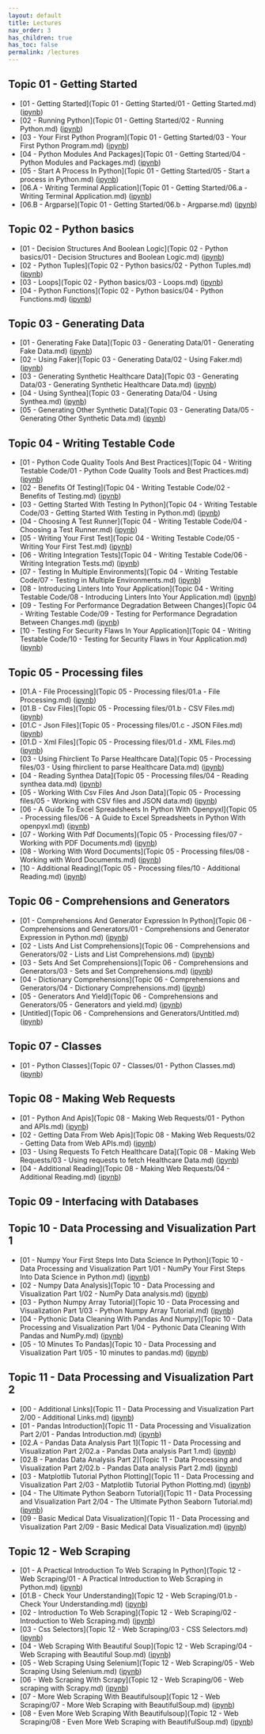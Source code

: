 ```yaml
---
layout: default
title: Lectures
nav_order: 3
has_children: true
has_toc: false
permalink: /lectures
---
```


## Topic 01 - Getting Started

* [01 - Getting Started](Topic 01 - Getting Started/01 - Getting Started.md) \([ipynb](https://github.com/BrianKolowitz/data-focused-python/blob/master/lectures/Topic%2001%20-%20Getting%20Started/01%20-%20Getting%20Started.ipynb)\)
* [02 - Running Python](Topic 01 - Getting Started/02 - Running Python.md) \([ipynb](https://github.com/BrianKolowitz/data-focused-python/blob/master/lectures/Topic%2001%20-%20Getting%20Started/02%20-%20Running%20Python.ipynb)\)
* [03 - Your First Python Program](Topic 01 - Getting Started/03 - Your First Python Program.md) \([ipynb](https://github.com/BrianKolowitz/data-focused-python/blob/master/lectures/Topic%2001%20-%20Getting%20Started/03%20-%20Your%20First%20Python%20Program.ipynb)\)
* [04 - Python Modules And Packages](Topic 01 - Getting Started/04 - Python Modules and Packages.md) \([ipynb](https://github.com/BrianKolowitz/data-focused-python/blob/master/lectures/Topic%2001%20-%20Getting%20Started/04%20-%20Python%20Modules%20and%20Packages.ipynb)\)
* [05 - Start A Process In Python](Topic 01 - Getting Started/05 - Start a process in Python.md) \([ipynb](https://github.com/BrianKolowitz/data-focused-python/blob/master/lectures/Topic%2001%20-%20Getting%20Started/05%20-%20Start%20a%20process%20in%20Python.ipynb)\)
* [06.A - Writing Terminal Application](Topic 01 - Getting Started/06.a - Writing Terminal Application.md) \([ipynb](https://github.com/BrianKolowitz/data-focused-python/blob/master/lectures/Topic%2001%20-%20Getting%20Started/06.a%20-%20Writing%20Terminal%20Application.ipynb)\)
* [06.B - Argparse](Topic 01 - Getting Started/06.b - Argparse.md) \([ipynb](https://github.com/BrianKolowitz/data-focused-python/blob/master/lectures/Topic%2001%20-%20Getting%20Started/06.b%20-%20Argparse.ipynb)\)

## Topic 02 - Python basics

* [01 - Decision Structures And Boolean Logic](Topic 02 - Python basics/01 - Decision Structures and Boolean Logic.md) \([ipynb](https://github.com/BrianKolowitz/data-focused-python/blob/master/lectures/Topic%2002%20-%20Python%20basics/01%20-%20Decision%20Structures%20and%20Boolean%20Logic.ipynb)\)
* [02 - Python Tuples](Topic 02 - Python basics/02 - Python Tuples.md) \([ipynb](https://github.com/BrianKolowitz/data-focused-python/blob/master/lectures/Topic%2002%20-%20Python%20basics/02%20-%20Python%20Tuples.ipynb)\)
* [03 - Loops](Topic 02 - Python basics/03 - Loops.md) \([ipynb](https://github.com/BrianKolowitz/data-focused-python/blob/master/lectures/Topic%2002%20-%20Python%20basics/03%20-%20Loops.ipynb)\)
* [04 - Python Functions](Topic 02 - Python basics/04 - Python Functions.md) \([ipynb](https://github.com/BrianKolowitz/data-focused-python/blob/master/lectures/Topic%2002%20-%20Python%20basics/04%20-%20Python%20Functions.ipynb)\)

## Topic 03 - Generating Data

* [01 - Generating Fake Data](Topic 03 - Generating Data/01 - Generating Fake Data.md) \([ipynb](https://github.com/BrianKolowitz/data-focused-python/blob/master/lectures/Topic%2003%20-%20Generating%20Data/01%20-%20Generating%20Fake%20Data.ipynb)\)
* [02 - Using Faker](Topic 03 - Generating Data/02 - Using Faker.md) \([ipynb](https://github.com/BrianKolowitz/data-focused-python/blob/master/lectures/Topic%2003%20-%20Generating%20Data/02%20-%20Using%20Faker.ipynb)\)
* [03 - Generating Synthetic Healthcare Data](Topic 03 - Generating Data/03 - Generating Synthetic Healthcare Data.md) \([ipynb](https://github.com/BrianKolowitz/data-focused-python/blob/master/lectures/Topic%2003%20-%20Generating%20Data/03%20-%20Generating%20Synthetic%20Healthcare%20Data.ipynb)\)
* [04 - Using Synthea](Topic 03 - Generating Data/04 - Using Synthea.md) \([ipynb](https://github.com/BrianKolowitz/data-focused-python/blob/master/lectures/Topic%2003%20-%20Generating%20Data/04%20-%20Using%20Synthea.ipynb)\)
* [05 - Generating Other Synthetic Data](Topic 03 - Generating Data/05 - Generating Other Synthetic Data.md) \([ipynb](https://github.com/BrianKolowitz/data-focused-python/blob/master/lectures/Topic%2003%20-%20Generating%20Data/05%20-%20Generating%20Other%20Synthetic%20Data.ipynb)\)

## Topic 04 - Writing Testable Code

* [01 - Python Code Quality Tools And Best Practices](Topic 04 - Writing Testable Code/01 - Python Code Quality Tools and Best Practices.md) \([ipynb](https://github.com/BrianKolowitz/data-focused-python/blob/master/lectures/Topic%2004%20-%20Writing%20Testable%20Code/01%20-%20Python%20Code%20Quality%20Tools%20and%20Best%20Practices.ipynb)\)
* [02 - Benefits Of Testing](Topic 04 - Writing Testable Code/02 - Benefits of Testing.md) \([ipynb](https://github.com/BrianKolowitz/data-focused-python/blob/master/lectures/Topic%2004%20-%20Writing%20Testable%20Code/02%20-%20Benefits%20of%20Testing.ipynb)\)
* [03 - Getting Started With Testing In Python](Topic 04 - Writing Testable Code/03 - Getting Started With Testing in Python.md) \([ipynb](https://github.com/BrianKolowitz/data-focused-python/blob/master/lectures/Topic%2004%20-%20Writing%20Testable%20Code/03%20-%20Getting%20Started%20With%20Testing%20in%20Python.ipynb)\)
* [04 - Choosing A Test Runner](Topic 04 - Writing Testable Code/04 - Choosing a Test Runner.md) \([ipynb](https://github.com/BrianKolowitz/data-focused-python/blob/master/lectures/Topic%2004%20-%20Writing%20Testable%20Code/04%20-%20Choosing%20a%20Test%20Runner.ipynb)\)
* [05 - Writing Your First Test](Topic 04 - Writing Testable Code/05 - Writing Your First Test.md) \([ipynb](https://github.com/BrianKolowitz/data-focused-python/blob/master/lectures/Topic%2004%20-%20Writing%20Testable%20Code/05%20-%20Writing%20Your%20First%20Test.ipynb)\)
* [06 - Writing Integration Tests](Topic 04 - Writing Testable Code/06 - Writing Integration Tests.md) \([ipynb](https://github.com/BrianKolowitz/data-focused-python/blob/master/lectures/Topic%2004%20-%20Writing%20Testable%20Code/06%20-%20Writing%20Integration%20Tests.ipynb)\)
* [07 - Testing In Multiple Environments](Topic 04 - Writing Testable Code/07 - Testing in Multiple Environments.md) \([ipynb](https://github.com/BrianKolowitz/data-focused-python/blob/master/lectures/Topic%2004%20-%20Writing%20Testable%20Code/07%20-%20Testing%20in%20Multiple%20Environments.ipynb)\)
* [08 - Introducing Linters Into Your Application](Topic 04 - Writing Testable Code/08 - Introducing Linters Into Your Application.md) \([ipynb](https://github.com/BrianKolowitz/data-focused-python/blob/master/lectures/Topic%2004%20-%20Writing%20Testable%20Code/08%20-%20Introducing%20Linters%20Into%20Your%20Application.ipynb)\)
* [09 - Testing For Performance Degradation Between Changes](Topic 04 - Writing Testable Code/09 - Testing for Performance Degradation Between Changes.md) \([ipynb](https://github.com/BrianKolowitz/data-focused-python/blob/master/lectures/Topic%2004%20-%20Writing%20Testable%20Code/09%20-%20Testing%20for%20Performance%20Degradation%20Between%20Changes.ipynb)\)
* [10 - Testing For Security Flaws In Your Application](Topic 04 - Writing Testable Code/10 - Testing for Security Flaws in Your Application.md) \([ipynb](https://github.com/BrianKolowitz/data-focused-python/blob/master/lectures/Topic%2004%20-%20Writing%20Testable%20Code/10%20-%20Testing%20for%20Security%20Flaws%20in%20Your%20Application.ipynb)\)

## Topic 05 - Processing files

* [01.A - File Processing](Topic 05 - Processing files/01.a - File Processing.md) \([ipynb](https://github.com/BrianKolowitz/data-focused-python/blob/master/lectures/Topic%2005%20-%20Processing%20files/01.a%20-%20File%20Processing.ipynb)\)
* [01.B - Csv Files](Topic 05 - Processing files/01.b - CSV Files.md) \([ipynb](https://github.com/BrianKolowitz/data-focused-python/blob/master/lectures/Topic%2005%20-%20Processing%20files/01.b%20-%20CSV%20Files.ipynb)\)
* [01.C - Json Files](Topic 05 - Processing files/01.c - JSON Files.md) \([ipynb](https://github.com/BrianKolowitz/data-focused-python/blob/master/lectures/Topic%2005%20-%20Processing%20files/01.c%20-%20JSON%20Files.ipynb)\)
* [01.D - Xml Files](Topic 05 - Processing files/01.d - XML Files.md) \([ipynb](https://github.com/BrianKolowitz/data-focused-python/blob/master/lectures/Topic%2005%20-%20Processing%20files/01.d%20-%20XML%20Files.ipynb)\)
* [03 - Using Fhirclient To Parse Healthcare Data](Topic 05 - Processing files/03 - Using fhirclient to parse Healthcare Data.md) \([ipynb](https://github.com/BrianKolowitz/data-focused-python/blob/master/lectures/Topic%2005%20-%20Processing%20files/03%20-%20Using%20fhirclient%20to%20parse%20Healthcare%20Data.ipynb)\)
* [04 - Reading Synthea Data](Topic 05 - Processing files/04 - Reading synthea data.md) \([ipynb](https://github.com/BrianKolowitz/data-focused-python/blob/master/lectures/Topic%2005%20-%20Processing%20files/04%20-%20Reading%20synthea%20data.ipynb)\)
* [05 - Working With Csv Files And Json Data](Topic 05 - Processing files/05 - Working with CSV files and JSON data.md) \([ipynb](https://github.com/BrianKolowitz/data-focused-python/blob/master/lectures/Topic%2005%20-%20Processing%20files/05%20-%20Working%20with%20CSV%20files%20and%20JSON%20data.ipynb)\)
* [06 - A Guide To Excel Spreadsheets In Python With Openpyxl](Topic 05 - Processing files/06 - A Guide to Excel Spreadsheets in Python With openpyxl.md) \([ipynb](https://github.com/BrianKolowitz/data-focused-python/blob/master/lectures/Topic%2005%20-%20Processing%20files/06%20-%20A%20Guide%20to%20Excel%20Spreadsheets%20in%20Python%20With%20openpyxl.ipynb)\)
* [07 - Working With Pdf Documents](Topic 05 - Processing files/07 - Working with PDF Documents.md) \([ipynb](https://github.com/BrianKolowitz/data-focused-python/blob/master/lectures/Topic%2005%20-%20Processing%20files/07%20-%20Working%20with%20PDF%20Documents.ipynb)\)
* [08 - Working With Word Documents](Topic 05 - Processing files/08 - Working with Word Documents.md) \([ipynb](https://github.com/BrianKolowitz/data-focused-python/blob/master/lectures/Topic%2005%20-%20Processing%20files/08%20-%20Working%20with%20Word%20Documents.ipynb)\)
* [10 - Additional Reading](Topic 05 - Processing files/10 - Additional Reading.md) \([ipynb](https://github.com/BrianKolowitz/data-focused-python/blob/master/lectures/Topic%2005%20-%20Processing%20files/10%20-%20Additional%20Reading.ipynb)\)

## Topic 06 - Comprehensions and Generators

* [01 - Comprehensions And Generator Expression In Python](Topic 06 - Comprehensions and Generators/01 - Comprehensions and Generator Expression in Python.md) \([ipynb](https://github.com/BrianKolowitz/data-focused-python/blob/master/lectures/Topic%2006%20-%20Comprehensions%20and%20Generators/01%20-%20Comprehensions%20and%20Generator%20Expression%20in%20Python.ipynb)\)
* [02 - Lists And List Comprehensions](Topic 06 - Comprehensions and Generators/02 - Lists and List Comprehensions.md) \([ipynb](https://github.com/BrianKolowitz/data-focused-python/blob/master/lectures/Topic%2006%20-%20Comprehensions%20and%20Generators/02%20-%20Lists%20and%20List%20Comprehensions.ipynb)\)
* [03 - Sets And Set Comprehensions](Topic 06 - Comprehensions and Generators/03 - Sets and Set Comprehensions.md) \([ipynb](https://github.com/BrianKolowitz/data-focused-python/blob/master/lectures/Topic%2006%20-%20Comprehensions%20and%20Generators/03%20-%20Sets%20and%20Set%20Comprehensions.ipynb)\)
* [04 - Dictionary Comprehensions](Topic 06 - Comprehensions and Generators/04 - Dictionary Comprehensions.md) \([ipynb](https://github.com/BrianKolowitz/data-focused-python/blob/master/lectures/Topic%2006%20-%20Comprehensions%20and%20Generators/04%20-%20Dictionary%20Comprehensions.ipynb)\)
* [05 - Generators And Yield](Topic 06 - Comprehensions and Generators/05 - Generators and yield.md) \([ipynb](https://github.com/BrianKolowitz/data-focused-python/blob/master/lectures/Topic%2006%20-%20Comprehensions%20and%20Generators/05%20-%20Generators%20and%20yield.ipynb)\)
* [Untitled](Topic 06 - Comprehensions and Generators/Untitled.md) \([ipynb](https://github.com/BrianKolowitz/data-focused-python/blob/master/lectures/Topic%2006%20-%20Comprehensions%20and%20Generators/Untitled.ipynb)\)

## Topic 07 - Classes

* [01 - Python Classes](Topic 07 - Classes/01 - Python Classes.md) \([ipynb](https://github.com/BrianKolowitz/data-focused-python/blob/master/lectures/Topic%2007%20-%20Classes/01%20-%20Python%20Classes.ipynb)\)

## Topic 08 - Making Web Requests

* [01 - Python And Apis](Topic 08 - Making Web Requests/01 - Python and APIs.md) \([ipynb](https://github.com/BrianKolowitz/data-focused-python/blob/master/lectures/Topic%2008%20-%20Making%20Web%20Requests/01%20-%20Python%20and%20APIs.ipynb)\)
* [02 - Getting Data From Web Apis](Topic 08 - Making Web Requests/02 - Getting Data from Web APIs.md) \([ipynb](https://github.com/BrianKolowitz/data-focused-python/blob/master/lectures/Topic%2008%20-%20Making%20Web%20Requests/02%20-%20Getting%20Data%20from%20Web%20APIs.ipynb)\)
* [03 - Using Requests To Fetch Healthcare Data](Topic 08 - Making Web Requests/03 - Using requests to fetch Healthcare Data.md) \([ipynb](https://github.com/BrianKolowitz/data-focused-python/blob/master/lectures/Topic%2008%20-%20Making%20Web%20Requests/03%20-%20Using%20requests%20to%20fetch%20Healthcare%20Data.ipynb)\)
* [04 - Additional Reading](Topic 08 - Making Web Requests/04 - Additional Reading.md) \([ipynb](https://github.com/BrianKolowitz/data-focused-python/blob/master/lectures/Topic%2008%20-%20Making%20Web%20Requests/04%20-%20Additional%20Reading.ipynb)\)

## Topic 09 - Interfacing with Databases


## Topic 10 - Data Processing and Visualization Part 1

* [01 - Numpy Your First Steps Into Data Science In Python](Topic 10 - Data Processing and Visualization Part 1/01 - NumPy Your First Steps Into Data Science in Python.md) \([ipynb](https://github.com/BrianKolowitz/data-focused-python/blob/master/lectures/Topic%2010%20-%20Data%20Processing%20and%20Visualization%20Part%201/01%20-%20NumPy%20Your%20First%20Steps%20Into%20Data%20Science%20in%20Python.ipynb)\)
* [02 - Numpy Data Analysis](Topic 10 - Data Processing and Visualization Part 1/02 - NumPy Data analysis.md) \([ipynb](https://github.com/BrianKolowitz/data-focused-python/blob/master/lectures/Topic%2010%20-%20Data%20Processing%20and%20Visualization%20Part%201/02%20-%20NumPy%20Data%20analysis.ipynb)\)
* [03 - Python Numpy Array Tutorial](Topic 10 - Data Processing and Visualization Part 1/03 - Python Numpy Array Tutorial.md) \([ipynb](https://github.com/BrianKolowitz/data-focused-python/blob/master/lectures/Topic%2010%20-%20Data%20Processing%20and%20Visualization%20Part%201/03%20-%20Python%20Numpy%20Array%20Tutorial.ipynb)\)
* [04 - Pythonic Data Cleaning With Pandas And Numpy](Topic 10 - Data Processing and Visualization Part 1/04 - Pythonic Data Cleaning With Pandas and NumPy.md) \([ipynb](https://github.com/BrianKolowitz/data-focused-python/blob/master/lectures/Topic%2010%20-%20Data%20Processing%20and%20Visualization%20Part%201/04%20-%20Pythonic%20Data%20Cleaning%20With%20Pandas%20and%20NumPy.ipynb)\)
* [05 - 10 Minutes To Pandas](Topic 10 - Data Processing and Visualization Part 1/05 - 10 minutes to pandas.md) \([ipynb](https://github.com/BrianKolowitz/data-focused-python/blob/master/lectures/Topic%2010%20-%20Data%20Processing%20and%20Visualization%20Part%201/05%20-%2010%20minutes%20to%20pandas.ipynb)\)

## Topic 11 - Data Processing and Visualization Part 2

* [00 - Additional Links](Topic 11 - Data Processing and Visualization Part 2/00 - Additional Links.md) \([ipynb](https://github.com/BrianKolowitz/data-focused-python/blob/master/lectures/Topic%2011%20-%20Data%20Processing%20and%20Visualization%20Part%202/00%20-%20Additional%20Links.ipynb)\)
* [01 - Pandas Introduction](Topic 11 - Data Processing and Visualization Part 2/01 - Pandas Introduction.md) \([ipynb](https://github.com/BrianKolowitz/data-focused-python/blob/master/lectures/Topic%2011%20-%20Data%20Processing%20and%20Visualization%20Part%202/01%20-%20Pandas%20Introduction.ipynb)\)
* [02.A - Pandas Data Analysis Part 1](Topic 11 - Data Processing and Visualization Part 2/02.a - Pandas Data analysis Part 1.md) \([ipynb](https://github.com/BrianKolowitz/data-focused-python/blob/master/lectures/Topic%2011%20-%20Data%20Processing%20and%20Visualization%20Part%202/02.a%20-%20Pandas%20Data%20analysis%20Part%201.ipynb)\)
* [02.B - Pandas Data Analysis Part 2](Topic 11 - Data Processing and Visualization Part 2/02.b - Pandas Data analysis Part 2.md) \([ipynb](https://github.com/BrianKolowitz/data-focused-python/blob/master/lectures/Topic%2011%20-%20Data%20Processing%20and%20Visualization%20Part%202/02.b%20-%20Pandas%20Data%20analysis%20Part%202.ipynb)\)
* [03 - Matplotlib Tutorial Python Plotting](Topic 11 - Data Processing and Visualization Part 2/03 - Matplotlib Tutorial Python Plotting.md) \([ipynb](https://github.com/BrianKolowitz/data-focused-python/blob/master/lectures/Topic%2011%20-%20Data%20Processing%20and%20Visualization%20Part%202/03%20-%20Matplotlib%20Tutorial%20Python%20Plotting.ipynb)\)
* [04 - The Ultimate Python Seaborn Tutorial](Topic 11 - Data Processing and Visualization Part 2/04 - The Ultimate Python Seaborn Tutorial.md) \([ipynb](https://github.com/BrianKolowitz/data-focused-python/blob/master/lectures/Topic%2011%20-%20Data%20Processing%20and%20Visualization%20Part%202/04%20-%20The%20Ultimate%20Python%20Seaborn%20Tutorial.ipynb)\)
* [09 - Basic Medical Data Visualization](Topic 11 - Data Processing and Visualization Part 2/09 - Basic Medical Data Visualization.md) \([ipynb](https://github.com/BrianKolowitz/data-focused-python/blob/master/lectures/Topic%2011%20-%20Data%20Processing%20and%20Visualization%20Part%202/09%20-%20Basic%20Medical%20Data%20Visualization.ipynb)\)

## Topic 12 - Web Scraping

* [01 - A Practical Introduction To Web Scraping In Python](Topic 12 - Web Scraping/01 - A Practical Introduction to Web Scraping in Python.md) \([ipynb](https://github.com/BrianKolowitz/data-focused-python/blob/master/lectures/Topic%2012%20-%20Web%20Scraping/01%20-%20A%20Practical%20Introduction%20to%20Web%20Scraping%20in%20Python.ipynb)\)
* [01.B - Check Your Understanding](Topic 12 - Web Scraping/01.b - Check Your Understanding.md) \([ipynb](https://github.com/BrianKolowitz/data-focused-python/blob/master/lectures/Topic%2012%20-%20Web%20Scraping/01.b%20-%20Check%20Your%20Understanding.ipynb)\)
* [02 - Introduction To Web Scraping](Topic 12 - Web Scraping/02 - Introduction to Web Scraping.md) \([ipynb](https://github.com/BrianKolowitz/data-focused-python/blob/master/lectures/Topic%2012%20-%20Web%20Scraping/02%20-%20Introduction%20to%20Web%20Scraping.ipynb)\)
* [03 - Css Selectors](Topic 12 - Web Scraping/03 - CSS Selectors.md) \([ipynb](https://github.com/BrianKolowitz/data-focused-python/blob/master/lectures/Topic%2012%20-%20Web%20Scraping/03%20-%20CSS%20Selectors.ipynb)\)
* [04 - Web Scraping With Beautiful Soup](Topic 12 - Web Scraping/04 - Web Scraping with Beautiful Soup.md) \([ipynb](https://github.com/BrianKolowitz/data-focused-python/blob/master/lectures/Topic%2012%20-%20Web%20Scraping/04%20-%20Web%20Scraping%20with%20Beautiful%20Soup.ipynb)\)
* [05 - Web Scraping Using Selenium](Topic 12 - Web Scraping/05 - Web Scraping Using Selenium.md) \([ipynb](https://github.com/BrianKolowitz/data-focused-python/blob/master/lectures/Topic%2012%20-%20Web%20Scraping/05%20-%20Web%20Scraping%20Using%20Selenium.ipynb)\)
* [06 - Web Scraping With Scrapy](Topic 12 - Web Scraping/06 - Web scraping with Scrapy.md) \([ipynb](https://github.com/BrianKolowitz/data-focused-python/blob/master/lectures/Topic%2012%20-%20Web%20Scraping/06%20-%20Web%20scraping%20with%20Scrapy.ipynb)\)
* [07 - More Web Scraping With Beautifulsoup](Topic 12 - Web Scraping/07 - More Web Scraping with BeautifulSoup.md) \([ipynb](https://github.com/BrianKolowitz/data-focused-python/blob/master/lectures/Topic%2012%20-%20Web%20Scraping/07%20-%20More%20Web%20Scraping%20with%20BeautifulSoup.ipynb)\)
* [08 - Even More Web Scraping With Beautifulsoup](Topic 12 - Web Scraping/08 - Even More Web Scraping with BeautifulSoup.md) \([ipynb](https://github.com/BrianKolowitz/data-focused-python/blob/master/lectures/Topic%2012%20-%20Web%20Scraping/08%20-%20Even%20More%20Web%20Scraping%20with%20BeautifulSoup.ipynb)\)